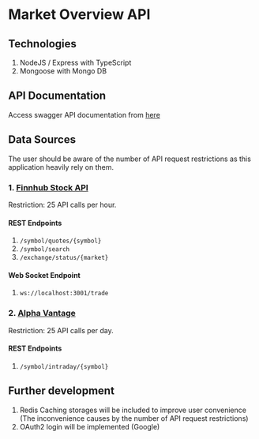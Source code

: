 # Market Overview API

## Technologies

1. NodeJS / Express with TypeScript
2. Mongoose with Mongo DB

## API Documentation

Access swagger API documentation from [here](http://localhost:3000/api-docs/)

## Data Sources

The user should be aware of the number of API request restrictions as
this application heavily rely on them.

### 1. [Finnhub Stock API](https://finnhub.io)

Restriction: 25 API calls per hour.

#### REST Endpoints

1. `/symbol/quotes/{symbol}`
2. `/symbol/search`
3. `/exchange/status/{market}`

#### Web Socket Endpoint

1. `ws://localhost:3001/trade`

### 2. [Alpha Vantage](https://www.alphavantage.co)

Restriction: 25 API calls per day.

#### REST Endpoints

1. `/symbol/intraday/{symbol}`

## Further development

1. Redis Caching storages will be included to improve
   user convenience (The inconvenience causes by the number of API request restrictions)
2. OAuth2 login will be implemented (Google)
